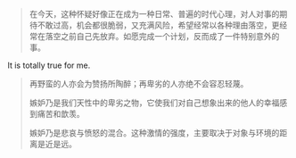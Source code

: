 > 在今天，这种怀疑好像正在成为一种日常、普遍的时代心理，对人对事的期待不敢过高，机会都很脆弱，又充满风险，希望经常以各种理由落空，更经常在落空之前自己先放弃。如愿完成一个计划，反而成了一件特别意外的事。

It is totally true for me.

> 再野蛮的人亦会为赞扬所陶醉；再卑劣的人亦绝不会容忍轻蔑。
>
> 嫉妒乃是我们天性中的卑劣之物，它使我们对自己想象出来的他人的幸福感到痛苦和歆羡。
>
> 嫉妒乃是悲哀与愤怒的混合。这种激情的强度，主要取决于对象与环境的距离是近是远。